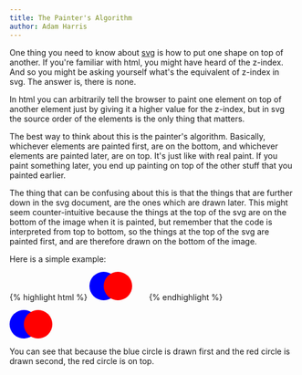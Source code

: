 ```yaml
---
title: The Painter's Algorithm
author: Adam Harris
---
```


One thing you need to know about [svg]({{site.baseurl}}/what-is-svg/) is how to put one shape on top of another. If you're familiar with html, you might have heard of the z-index. And so you might be asking yourself what's the equivalent of z-index in svg. The answer is, there is none.

In html you can arbitrarily tell the browser to paint one element on top of another element just by giving it a higher value for the z-index, but in svg the source order of the elements is the only thing that matters.

The best way to think about this is the painter's algorithm. Basically, whichever elements are painted first, are on the bottom, and whichever elements are painted later, are on top. It's just like with real paint. If you paint something later, you end up painting on top of the other stuff that you painted earlier.

The thing that can be confusing about this is that the things that are further down in the svg document, are the ones which are drawn later. This might seem counter-intuitive because the things at the top of the svg are on the bottom of the image when it is painted, but remember that the code is interpreted from top to bottom, so the things at the top of the svg are painted first, and are therefore drawn on the bottom of the image.

Here is a simple example:

{% highlight html %}
<svg height="50" width="100">
   <circle r="25" cx="25" cy="25" style="fill: blue;" />
   <circle r="25" cx="50" cy="25" style="fill: red;" />
</svg>
{% endhighlight %}

<svg height="50" width="100">
   <circle r="25" cx="25" cy="25" style="fill: blue;" />
   <circle r="25" cx="50" cy="25" style="fill: red;" />
</svg>

You can see that because the blue circle is drawn first and the red circle is drawn second, the red circle is on top.
